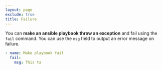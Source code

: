 ```yaml
---
layout: page
exclude: true
title: Failure
---
```


You can **make an ansible playbook throw an exception** and fail using the `fail` command. You can use the `msg` field to output an error message on failure.
```yaml
- name: Make playbook fail
  fail:
    msg: This ta
```
<!--stackedit_data:
eyJoaXN0b3J5IjpbLTc3OTMxOTI2Nl19
-->